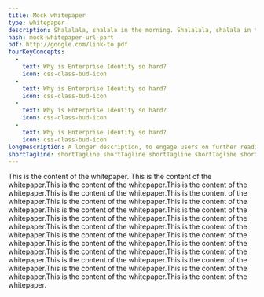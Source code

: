 ```yaml
---
title: Mock whitepaper
type: whitepaper
description: Shalalala, shalala in the morning. Shalalala, shalala in the morning.Shalalala, shalala in the morning.Shalalala, shalala in the morning.Shalalala, shalala in the morning.Shalalala, shalala in the morning.Shalalala, shalala in the morning.Shalalala, shalala in the morning.Shalalala, shalala in the morning.Shalalala, shalala in the morning.
hash: mock-whitepaper-url-part
pdf: http://google.com/link-to.pdf
fourKeyConcepts:
  -
    text: Why is Enterprise Identity so hard?
    icon: css-class-bud-icon
  -
    text: Why is Enterprise Identity so hard?
    icon: css-class-bud-icon
  -
    text: Why is Enterprise Identity so hard?
    icon: css-class-bud-icon
  -
    text: Why is Enterprise Identity so hard?
    icon: css-class-bud-icon
longDescription: A longer description, to engage users on further reading. All night long, All night. All night long, All night. All night long, All night. All night long, All night. All night long, All night. All night long, All night. All night long, All night. All night long, All night. All night long, All night. All night long, All night. All night long, All night. All night long, All night. All night long, All night.  
shortTagline: shortTagline shortTagline shortTagline shortTagline shortTagline shortTagline shortTagline shortTagline shortTagline shortTagline shortTagline shortTagline shortTagline shortTagline shortTagline 
---
```


This is the content of the whitepaper. This is the content of the whitepaper.This is the content of the whitepaper.This is the content of the whitepaper.This is the content of the whitepaper.This is the content of the whitepaper.This is the content of the whitepaper.This is the content of the whitepaper.This is the content of the whitepaper.This is the content of the whitepaper.This is the content of the whitepaper.This is the content of the whitepaper.This is the content of the whitepaper.This is the content of the whitepaper.This is the content of the whitepaper.This is the content of the whitepaper.This is the content of the whitepaper.This is the content of the whitepaper.This is the content of the whitepaper.This is the content of the whitepaper.This is the content of the whitepaper.This is the content of the whitepaper.This is the content of the whitepaper.This is the content of the whitepaper.This is the content of the whitepaper.This is the content of the whitepaper.
